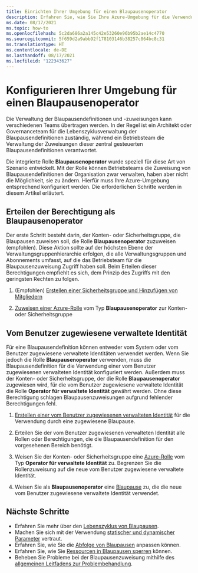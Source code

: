 ```yaml
---
title: Einrichten Ihrer Umgebung für einen Blaupausenoperator
description: Erfahren Sie, wie Sie Ihre Azure-Umgebung für die Verwendung der integrierten Azure-Rolle „Blaupausenoperator“ konfigurieren.
ms.date: 08/17/2021
ms.topic: how-to
ms.openlocfilehash: 5c2da686a2a145c42e53260e96b95b2ae14c4770
ms.sourcegitcommit: 5f659d2a9abb92f178103146b38257c864bc8c31
ms.translationtype: HT
ms.contentlocale: de-DE
ms.lasthandoff: 08/17/2021
ms.locfileid: "122343627"
---
```

# <a name="configure-your-environment-for-a-blueprint-operator"></a>Konfigurieren Ihrer Umgebung für einen Blaupausenoperator

Die Verwaltung der Blaupausendefinitionen und -zuweisungen kann verschiedenen Teams übertragen werden. In der Regel ist ein Architekt oder Governanceteam für die Lebenszyklusverwaltung der Blaupausendefinitionen zuständig, während ein Betriebsteam die Verwaltung der Zuweisungen dieser zentral gesteuerten Blaupausendefinitionen verantwortet.

Die integrierte Rolle **Blaupausenoperator** wurde speziell für diese Art von Szenario entwickelt. Mit der Rolle können Betriebsteams die Zuweisung von Blaupausendefinitionen der Organisation zwar verwalten, haben aber nicht die Möglichkeit, sie zu ändern. Hierfür muss Ihre Azure-Umgebung entsprechend konfiguriert werden. Die erforderlichen Schritte werden in diesem Artikel erläutert.

## <a name="grant-permission-to-the-blueprint-operator"></a>Erteilen der Berechtigung als Blaupausenoperator

Der erste Schritt besteht darin, der Konten- oder Sicherheitsgruppe, die Blaupausen zuweisen soll, die Rolle **Blaupausenoperator** zuzuweisen (empfohlen). Diese Aktion sollte auf der höchsten Ebene der Verwaltungsgruppenhierarchie erfolgen, die alle Verwaltungsgruppen und Abonnements umfasst, auf die das Betriebsteam für die Blaupausenzuweisung Zugriff haben soll. Beim Erteilen dieser Berechtigungen empfiehlt es sich, dem Prinzip des Zugriffs mit den geringsten Rechten zu folgen.

1. (Empfohlen) [Erstellen einer Sicherheitsgruppe und Hinzufügen von Mitgliedern](../../../active-directory/fundamentals/active-directory-groups-create-azure-portal.md)

1. [Zuweisen einer Azure-Rolle](../../../role-based-access-control/role-assignments-portal.md) vom Typ **Blaupausenoperator** zur Konten- oder Sicherheitsgruppe

## <a name="user-assign-managed-identity"></a>Vom Benutzer zugewiesene verwaltete Identität

Für eine Blaupausendefinition können entweder vom System oder vom Benutzer zugewiesene verwaltete Identitäten verwendet werden. Wenn Sie jedoch die Rolle **Blaupausenoperator** verwenden, muss die Blaupausendefinition für die Verwendung einer vom Benutzer zugewiesenen verwalteten Identität konfiguriert werden. Außerdem muss der Konten- oder Sicherheitsgruppe, der die Rolle **Blaupausenoperator** zugewiesen wird, für die vom Benutzer zugewiesene verwaltete Identität die Rolle **Operator für verwaltete Identität** gewährt werden. Ohne diese Berechtigung schlagen Blaupausenzuweisungen aufgrund fehlender Berechtigungen fehl.

1. [Erstellen einer vom Benutzer zugewiesenen verwalteten Identität](../../../active-directory/managed-identities-azure-resources/how-to-manage-ua-identity-portal.md#create-a-user-assigned-managed-identity) für die Verwendung durch eine zugewiesene Blaupause.

1. Erteilen Sie der vom Benutzer zugewiesenen verwalteten Identität alle Rollen oder Berechtigungen, die die Blaupausendefinition für den vorgesehenen Bereich benötigt.

1. Weisen Sie der Konten- oder Sicherheitsgruppe eine [Azure-Rolle](../../../role-based-access-control/role-assignments-portal.md) vom Typ **Operator für verwaltete Identität** zu. Begrenzen Sie die Rollenzuweisung auf die neue vom Benutzer zugewiesene verwaltete Identität.

1. Weisen Sie als **Blaupausenoperator** eine [Blaupause](../create-blueprint-portal.md#assign-a-blueprint) zu, die die neue vom Benutzer zugewiesene verwaltete Identität verwendet.

## <a name="next-steps"></a>Nächste Schritte

- Erfahren Sie mehr über den [Lebenszyklus von Blaupausen](../concepts/lifecycle.md).
- Machen Sie sich mit der Verwendung [statischer und dynamischer Parameter](../concepts/parameters.md) vertraut.
- Erfahren Sie, wie Sie die [Abfolge von Blaupausen](../concepts/sequencing-order.md) anpassen können.
- Erfahren Sie, wie Sie [Ressourcen in Blaupausen sperren](../concepts/resource-locking.md) können.
- Beheben Sie Probleme bei der Blaupausenzuweisung mithilfe des [allgemeinen Leitfadens zur Problembehandlung](../troubleshoot/general.md).